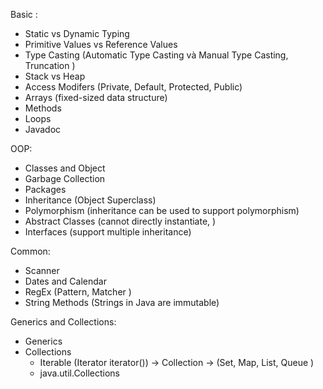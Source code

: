 Basic :
- Static vs Dynamic Typing 
- Primitive Values vs Reference Values
- Type Casting (Automatic Type Casting và Manual Type Casting, Truncation )
- Stack vs Heap
- Access Modifers (Private, Default, Protected, Public)
- Arrays (fixed-sized data structure)
- Methods
- Loops
- Javadoc

OOP:
- Classes and Object
- Garbage Collection
- Packages
- Inheritance (Object Superclass)
- Polymorphism (inheritance can be used to support polymorphism)
- Abstract Classes (cannot directly instantiate, )
- Interfaces (support multiple inheritance)

Common:
- Scanner
- Dates and Calendar
- RegEx (Pattern, Matcher )
- String Methods (Strings in Java are immutable)

Generics and Collections:
- Generics
- Collections
	+ Iterable (Iterator iterator()) -> Collection -> (Set, Map, List, Queue )
	+ java.util.Collections 
